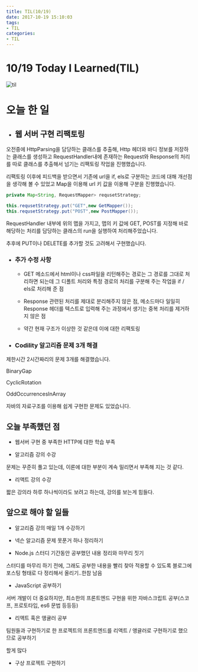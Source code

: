 ```yaml
---
title: TIL(10/19)
date: 2017-10-19 15:10:03
tags:
- TIL
categories:
- TIL
---
```


# **10/19 Today I Learned(TIL)**

![til](/images/til/til.jpg)

# 오늘 한 일

- ## 웹 서버 구현 리팩토링

오전중에 HttpParsing을 담당하는 클래스를 추출해, Http 헤더와 바디 정보를 저장하는 클래스를 생성하고 RequestHandler내에 존재하는 Request와 Response의 처리를 따로 클래스를 추출해서 넘기는 리팩토링 작업을 진행했습니다.

리팩토링 이후에 피드백을 받으면서 기존에 url을 if, els로 구분하는 코드에 대해 개선점을 생각해 볼 수 있었고 Map을 이용해 url 키 값을 이용해 구분을 진행했습니다.

```java
private Map<String, RequestMapper> requsetStrategy;

this.requsetStrategy.put("GET",new GetMapper());
this.requsetStrategy.put("POST",new PostMapper());
```

RequestHandler 내부에 위의 맵을 가지고, 맵의 키 값에 GET, POST를 지정해 바로 해당하는 처리를 담당하는 클래스의 run을 실행하여 처리해주었습니다.

추후에 PUT이나 DELETE를 추가할 것도 고려해서 구현했습니다.

- ### 추가 수정 사항
  - GET 메소드에서 html이나 css파일을 리턴해주는 경로는 그 경로를 그대로 처리하면 되는데 그 디폴트 처리와 특정 경로의 처리를 구분해 주는 작업을 if / els로 처리해 준 점
  
  - Response 관련된 처리를 제대로 분리해주지 않은 점, 메소드마다 일일히 Response 헤더를 텍스트로 입력해 주는 과정에서 생기는 중복 처리를 제거하지 않은 점
  
  - 약간 현재 구조가 이상한 것 같은데 이에 대한 리팩토링




- ### Codility 알고리즘 문제 3개 해결

제한시간 2시간짜리의 문제 3개를 해결했습니다.

BinaryGap

CyclicRotation

OddOccurrencesInArray

자바의 자료구조를 이용해 쉽게 구현한 문제도 있었습니다.




## 오늘 부족했던 점

- 웹서버 구현 중 부족한 HTTP에 대한 학습 부족

- 알고리즘 강의 수강

문제는 꾸준히 풀고 있는데, 이론에 대한 부분이 계속 밀리면서 부족해 지는 것 같다.

- 리액트 강의 수강

짧은 강의라 하루 하나씩이라도 보려고 하는데, 강의를 보는게 힘들다.


## 앞으로 해야 할 일들


- 알고리즘 강의 매일 1개 수강하기

- 넥슨 알고리즘 문제 못푼거 하나 정리하기

- Node.js 스터디 기간동안 공부했던 내용 정리와 마무리 짓기

스터디를 마무리 하기 전에, 그래도 공부한 내용을 빨리 찾아 적용할 수 있도록 블로그에 포스팅 형태로 다 정리해서 올리기..한참 남음

- JavaScript 공부하기

서버 개발이 더 중요하지만, 최소한의 프론트엔드 구현을 위한 자바스크립트 공부(스코프, 프로토타입, es6 문법 등등등)

- 리액트 혹은 앵귤러 공부

팀원들과 구현하기로 한 프로젝트의 프론트엔드를 리액트 / 앵귤러로 구현하기로 했으므로 공부하기

할게 많다

- 구상 프로젝트 구현하기